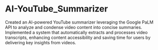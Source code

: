 # AI-YouTube_Summarizer
 Created an AI-powered YouTube summarizer leveraging the Google PaLM API to analyze and condense video content into concise summaries. Implemented a system that automatically extracts and processes video transcripts, enhancing content accessibility and saving time for users by delivering key insights from videos.
